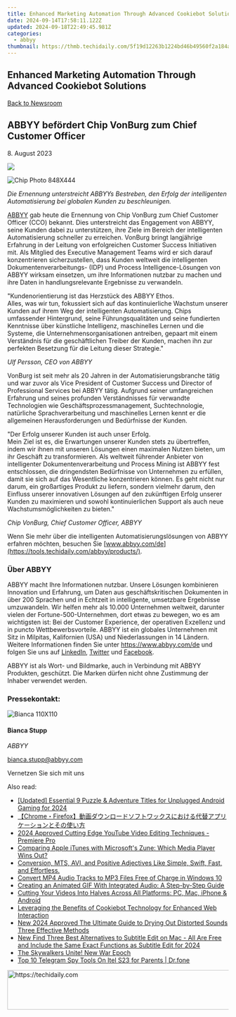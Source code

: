 ```yaml
---
title: Enhanced Marketing Automation Through Advanced Cookiebot Solutions
date: 2024-09-14T17:58:11.122Z
updated: 2024-09-18T22:49:45.981Z
categories:
  - abbyy
thumbnail: https://thmb.techidaily.com/5f19d12263b1224bd46b49560f2a184a0c0f8c0d56bb43f9e5c26e9a6768a6cd.jpg
---
```


## Enhanced Marketing Automation Through Advanced Cookiebot Solutions

[Back to Newsroom](https://tools.techidaily.com/abbyy/products/)

## ABBYY befördert Chip VonBurg zum Chief Customer Officer

8\. August 2023

![](https://content.abbyy.com/-/media/project/abbyy/abbyy/branchtemplates/shutterstock_1272462163_1296-x-729.jpg?h=729&iar=0&w=1296)

![Chip Photo 848X444](https://static4.abbyy.com/abbyycommedia/37570/chip-photo-848x444.png) 

_Die Ernennung unterstreicht ABBYYs Bestreben, den Erfolg der intelligenten Automatisierung bei globalen Kunden zu beschleunigen._

[ABBYY](https://tools.techidaily.com/abbyy/products/) gab heute die Ernennung von Chip VonBurg zum Chief Customer Officer (CCO) bekannt. Dies unterstreicht das Engagement von ABBYY, seine Kunden dabei zu unterstützen, ihre Ziele im Bereich der intelligenten Automatisierung schneller zu erreichen. VonBurg bringt langjährige Erfahrung in der Leitung von erfolgreichen Customer Success Initiativen mit. Als Mitglied des Executive Management Teams wird er sich darauf konzentrieren sicherzustellen, dass Kunden weltweit die intelligenten Dokumentenverarbeitungs- (IDP) und Process Intelligence-Lösungen von ABBYY wirksam einsetzen, um ihre Informationen nutzbar zu machen und ihre Daten in handlungsrelevante Ergebnisse zu verwandeln.

"Kundenorientierung ist das Herzstück des ABBYY Ethos.   
Alles, was wir tun, fokussiert sich auf das kontinuierliche Wachstum unserer Kunden auf ihrem Weg der intelligenten Automatisierung. Chips umfassender Hintergrund, seine Führungsqualitäten und seine fundierten Kenntnisse über künstliche Intelligenz, maschinelles Lernen und die Systeme, die Unternehmensorganisationen antreiben, gepaart mit einem Verständnis für die geschäftlichen Treiber der Kunden, machen ihn zur perfekten Besetzung für die Leitung dieser Strategie."

_Ulf Persson, CEO von ABBYY_

VonBurg ist seit mehr als 20 Jahren in der Automatisierungsbranche tätig und war zuvor als Vice President of Customer Success und Director of Professional Services bei ABBYY tätig. Aufgrund seiner umfangreichen Erfahrung und seines profunden Verständnisses für verwandte Technologien wie Geschäftsprozessmanagement, Suchtechnologie, natürliche Sprachverarbeitung und maschinelles Lernen kennt er die allgemeinen Herausforderungen und Bedürfnisse der Kunden.

"Der Erfolg unserer Kunden ist auch unser Erfolg.   
Mein Ziel ist es, die Erwartungen unserer Kunden stets zu übertreffen, indem wir ihnen mit unseren Lösungen einen maximalen Nutzen bieten, um ihr Geschäft zu transformieren. Als weltweit führender Anbieter von intelligenter Dokumentenverarbeitung und Process Mining ist ABBYY fest entschlossen, die dringendsten Bedürfnisse von Unternehmen zu erfüllen, damit sie sich auf das Wesentliche konzentrieren können. Es geht nicht nur darum, ein großartiges Produkt zu liefern, sondern vielmehr darum, den Einfluss unserer innovativen Lösungen auf den zukünftigen Erfolg unserer Kunden zu maximieren und sowohl kontinuierlichen Support als auch neue Wachstumsmöglichkeiten zu bieten."

_Chip VonBurg, Chief Customer Officer, ABBYY_

Wenn Sie mehr über die intelligenten Automatisierungslösungen von ABBYY erfahren möchten, besuchen Sie [www.abbyy.com/de](https://tools.techidaily.com/abbyy/products/).

### Über ABBYY

ABBYY macht Ihre Informationen nutzbar. Unsere Lösungen kombinieren Innovation und Erfahrung, um Daten aus geschäftskritischen Dokumenten in über 200 Sprachen und in Echtzeit in intelligente, umsetzbare Ergebnisse umzuwandeln. Wir helfen mehr als 10.000 Unternehmen weltweit, darunter vielen der Fortune-500-Unternehmen, dort etwas zu bewegen, wo es am wichtigsten ist: Bei der Customer Experience, der operativen Exzellenz und in puncto Wettbewerbsvorteile. ABBYY ist ein globales Unternehmen mit Sitz in Milpitas, Kalifornien (USA) und Niederlassungen in 14 Ländern. Weitere Informationen finden Sie unter <https://www.abbyy.com/de> und folgen Sie uns auf [LinkedIn](https://www.linkedin.com/company/abbyy), [Twitter](https://twitter.com/ABBYY%5FSoftware) und [Facebook](https://www.facebook.com/ABBYYsoft).

ABBYY ist als Wort- und Bildmarke, auch in Verbindung mit ABBYY Produkten, geschützt. Die Marken dürfen nicht ohne Zustimmung der Inhaber verwendet werden.

### Pressekontakt:

![Bianca 110X110](https://static2.abbyy.com/abbyycommedia/36222/bianca-110x110.png)

#### Bianca Stupp

_ABBYY_

[bianca.stupp@abbyy.com](https://tools.techidaily.com/abbyy/products/) 

Vernetzen Sie sich mit uns

<ins class="adsbygoogle"
     style="display:block"
     data-ad-format="autorelaxed"
     data-ad-client="ca-pub-7571918770474297"
     data-ad-slot="1223367746"></ins>

<ins class="adsbygoogle"
     style="display:block"
     data-ad-client="ca-pub-7571918770474297"
     data-ad-slot="8358498916"
     data-ad-format="auto"
     data-full-width-responsive="true"></ins>

<span class="atpl-alsoreadstyle">Also read:</span>
<div><ul>
<li><a href="https://screen-mirroring-recording.techidaily.com/updated-essential-9-puzzle-and-adventure-titles-for-unplugged-android-gaming-for-2024/"><u>[Updated] Essential 9 Puzzle & Adventure Titles for Unplugged Android Gaming for 2024</u></a></li>
<li><a href="https://discover-advanced.techidaily.com/chromefirefox/"><u>【Chrome・Firefox】動画ダウンロードソフトワックスにおける代替アプリケーションとその使い方</u></a></li>
<li><a href="https://youtube-video-recordings.techidaily.com/2024-approved-cutting-edge-youtube-video-editing-techniques-premiere-pro/"><u>2024 Approved Cutting Edge YouTube Video Editing Techniques - Premiere Pro</u></a></li>
<li><a href="https://discover-advanced.techidaily.com/comparing-apple-itunes-with-microsofts-zune-which-media-player-wins-out/"><u>Comparing Apple iTunes with Microsoft's Zune: Which Media Player Wins Out?</u></a></li>
<li><a href="https://discover-advanced.techidaily.com/conversion-mts-avi-and-positive-adjectives-like-simple-swift-fast-and-effortless/"><u>Conversion, MTS, AVI, and Positive Adjectives Like Simple, Swift, Fast, and Effortless.</u></a></li>
<li><a href="https://discover-advanced.techidaily.com/convert-mp4-audio-tracks-to-mp3-files-free-of-charge-in-windows-10/"><u>Convert MP4 Audio Tracks to MP3 Files Free of Charge in Windows 10</u></a></li>
<li><a href="https://discover-advanced.techidaily.com/creating-an-animated-gif-with-integrated-audio-a-step-by-step-guide/"><u>Creating an Animated GIF With Integrated Audio: A Step-by-Step Guide</u></a></li>
<li><a href="https://discover-advanced.techidaily.com/cutting-your-videos-into-halves-across-all-platforms-pc-mac-iphone-and-android/"><u>Cutting Your Videos Into Halves Across All Platforms: PC, Mac, iPhone & Android</u></a></li>
<li><a href="https://some-guidance.techidaily.com/leveraging-the-benefits-of-cookiebot-technology-for-enhanced-web-interaction/"><u>Leveraging the Benefits of Cookiebot Technology for Enhanced Web Interaction</u></a></li>
<li><a href="https://sound-tweaking.techidaily.com/new-2024-approved-the-ultimate-guide-to-drying-out-distorted-sounds-three-effective-methods/"><u>New 2024 Approved The Ultimate Guide to Drying Out Distorted Sounds Three Effective Methods</u></a></li>
<li><a href="https://ai-video-tools.techidaily.com/new-find-three-best-alternatives-to-subtitle-edit-on-mac-all-are-free-and-include-the-same-exact-functions-as-subtitle-edit-for-2024/"><u>New Find Three Best Alternatives to Subtitle Edit on Mac - All Are Free and Include the Same Exact Functions as Subtitle Edit for 2024</u></a></li>
<li><a href="https://video-capture.techidaily.com/the-skywalkers-unite-new-war-epoch/"><u>The Skywalkers Unite! New War Epoch</u></a></li>
<li><a href="https://android-location-track.techidaily.com/top-10-telegram-spy-tools-on-itel-s23-for-parents-drfone-by-drfone-virtual-android/"><u>Top 10 Telegram Spy Tools On Itel S23 for Parents | Dr.fone</u></a></li>
</ul></div>

<!-- affiliate ads begin -->
<a href="https://aidotcom.pxf.io/c/5597632/2134503/19576" target="_top" id="2134503">
  <img src="//a.impactradius-go.com/display-ad/19576-2134503" border="0" alt="https://techidaily.com" width="728" height="90"/>
</a>
<img height="0" width="0" src="https://aidotcom.pxf.io/i/5597632/2134503/19576" style="position:absolute;visibility:hidden;" border="0" />
<!-- affiliate ads end -->

